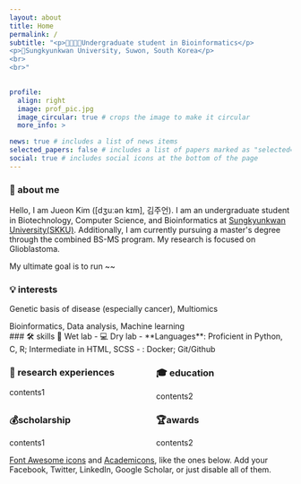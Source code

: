 ```yaml
---
layout: about
title: Home
permalink: /
subtitle: "<p>🧬👩🏻‍💻Undergraduate student in Bioinformatics</p>
<p>📍Sungkyunkwan University, Suwon, South Korea</p>
<br>
<br>"
  

profile:
  align: right
  image: prof_pic.jpg
  image_circular: true # crops the image to make it circular
  more_info: >

news: true # includes a list of news items
selected_papers: false # includes a list of papers marked as "selected={true}"
social: true # includes social icons at the bottom of the page
---
```


### 💫 about me

Hello, I am Jueon Kim ([dʒuːən kɪm], 김주언). I am an undergraduate student in Biotechnology, Computer Science, and Bioinformatics at [Sungkyunkwan University(SKKU)](https://www.skku.edu/eng). Additionally, I am currently pursuing a master's degree through the combined BS-MS program. My research is focused on Glioblastoma.

My ultimate goal is to run ~~

### 💡 interests

<p>Genetic basis of disease (especially cancer), Multiomics</p>
Bioinformatics, Data analysis, Machine learning
<br>
### 🛠️ skills
🧪 Wet lab
  - 
💻 Dry lab
  - **Languages**: Proficient in Python, C, R; Intermediate in HTML, SCSS
  - : Docker; Git/Github

<div style="display: flex; justify-content: space-between;">

  <div style="width: 48%;">
    <h3>📑 research experiences</h3>
    contents1
  </div>

  <div style="width: 48%;">
    <h3>🎓 education</h3>
    contents2
  </div>

</div>

<div style="display: flex; justify-content: space-between;">

  <div style="width: 48%;">
    <h3>💰scholarship</h3>
    contents1
  </div>

  <div style="width: 48%;">
    <h3>🏆awards</h3>
    contents2
  </div>

</div>

[Font Awesome icons](https://fontawesome.com/) and [Academicons](https://jpswalsh.github.io/academicons/), like the ones below. Add your Facebook, Twitter, LinkedIn, Google Scholar, or just disable all of them.
